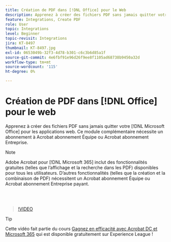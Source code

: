 ```yaml
---
title: Création de PDF dans [!DNL Office] pour le Web
description: Apprenez à créer des fichiers PDF sans jamais quitter votre [!DNL Microsoft Office] pour les applications web
feature: Integrations, Create PDF
role: User
topic: Integrations
level: Beginner
topic-revisit: Integrations
jira: KT-8497
thumbnail: KT-8497.jpg
exl-id: 0653049b-32f3-4d78-b301-c6c3b6d85a1f
source-git-commit: 4e6fbf91e96d26f9ee8f1105ad68738b9450a32d
workflow-type: tm+mt
source-wordcount: '115'
ht-degree: 0%

---
```


# Création de PDF dans [!DNL Office] pour le web

Apprenez à créer des fichiers PDF sans jamais quitter votre [!DNL Microsoft Office] pour les applications web. Ce module complémentaire nécessite un abonnement à Acrobat abonnement Équipe ou Acrobat abonnement Entreprise.

>[!NOTE]
>
>Adobe Acrobat pour [!DNL Microsoft 365] inclut des fonctionnalités gratuites (telles que l’affichage et la recherche dans les PDF) disponibles pour tous les utilisateurs. D’autres fonctionnalités (telles que la création et la combinaison de PDF) nécessitent un Acrobat abonnement Équipe ou Acrobat abonnement Entreprise payant.

<br> 

>[!VIDEO](https://video.tv.adobe.com/v/337482?quality=12&learn=on&hidetitle=true)

>[!TIP]
>
>Cette vidéo fait partie du cours [Gagnez en efficacité avec Acrobat DC et Microsoft 365](https://experienceleague.adobe.com/?recommended=Acrobat-U-1-2021.microsoft365) qui est disponible gratuitement sur Experience League !

